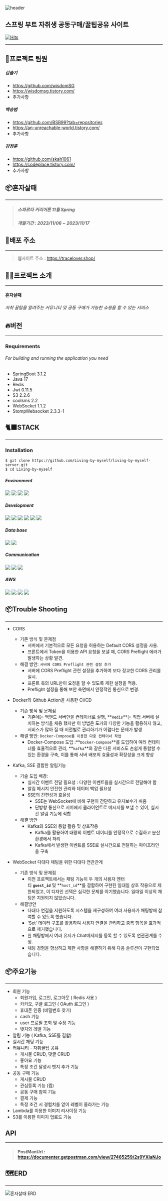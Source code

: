 ![header](https://capsule-render.vercel.app/api?type=waving&color=auto&height=200&section=header&text=혼자살때&fontSize=70)


스프링 부트 자취생 공동구매/꿀팁공유 사이트
----
[![Hits](https://hits.seeyoufarm.com/api/count/incr/badge.svg?url=https%3A%2F%2Fgithub.com%2FBSB99%2FLiving-MySelf&count_bg=%23555B51&title_bg=%2367DA22&icon=spring.svg&icon_color=%23E7E7E7&title=view&edge_flat=false)](https://hits.seeyoufarm.com)

---

## 💫프로젝트 팀원

##### 김슬기

* https://github.com/wisdomSG
* https://wisdomsg.tistory.com/
* 추가사항

##### 백승범

* https://github.com/BSB99?tab=repositories
* https://an-unreachable-world.tistory.com/
* 추가사항

##### 강정훈

* https://github.com/skah1061
* https://codeplace.tistory.com/
* 추가사항

## 📦혼자살때

---

> ##### 스파르타 커리어톤 11월 Spring
> ##### 개발기간 : 2023/11/06 ~ 2023/11/17

## 📇배포 주소

---
> 웹사이트 주소 : https://tracelover.shop/


## 🙇‍♂️프로젝트 소개

---

#### 혼자살때

###### 자취 꿀팁을 알려주는 커뮤니티 및 공동 구매가 가능한 쇼핑을 할 수 있는 서비스

## 🔥버전

---

### Requirements

###### For building and running the application you need

* SpringBoot 3.1.2
* Java 17
* Redis
* Jwt 0.11.5
* S3 2.2.6
* coolsms 2.2
* WebSocket 1.1.2
* StompWebsocket 2.3.3-1

## 🐈‍⬛STACK

---

### Installation

    $ git clone https://github.com/Living-by-myself/living-by-myself-server.git
    $ cd Living-by-myself

##### Environment

<img src="https://img.shields.io/badge/gitHub-'181717'?style=for-the-badge&logo=gitHub&logoColor=white">    <img src="https://img.shields.io/badge/git-F05032?style=for-the-badge&logo=git&logoColor=white">    <img src="https://img.shields.io/badge/Spring-6DB33F?style=for-the-badge&logo=Spring&logoColor=white">    <img src="https://img.shields.io/badge/SpringBoot-6DB33F?style=for-the-badge&logo=SpringBoot&logoColor=white">

##### Development

<img src="https://img.shields.io/badge/Java-61DAFB?style=for-the-badge&logo=Java&logoColor=black">    <img src="https://img.shields.io/badge/Docker-2496ED?style=for-the-badge&logo=Docker&logoColor=white">    <img src="https://img.shields.io/badge/githubactions-2088FF?style=for-the-badge&logo=githubactions&logoColor=white">    <img src="https://img.shields.io/badge/apachekafka-231F20?style=for-the-badge&logo=apachekafka&logoColor=white">    <img src="https://img.shields.io/badge/Redis-DC382D?style=for-the-badge&logo=Redis&logoColor=white">    <img src="https://img.shields.io/badge/awslambda-FF9900?style=for-the-badge&logo=awslambda&logoColor=white">

##### Data base

<img src="https://img.shields.io/badge/MySql-4479A1?style=for-the-badge&logo=MySql&logoColor=white">    <img src="https://img.shields.io/badge/amazonrds-527FFF?style=for-the-badge&logo=amazonrds&logoColor=white">

##### Communication

<img src="https://img.shields.io/badge/Notion-000000?style=for-the-badge&logo=Notion&logoColor=white">    <img src="https://img.shields.io/badge/Slack-4A154B?style=for-the-badge&logo=Slack&logoColor=white">    <img src="https://img.shields.io/badge/kakaotalk-FFCD00?style=for-the-badge&logo=kakaotalk&logoColor=white">

##### AWS

<img src="https://img.shields.io/badge/amazonaws-232F3E?style=for-the-badge&logo=amazonaws&logoColor=white">    <img src="https://img.shields.io/badge/amazons3-569A31?style=for-the-badge&logo=amazons3&logoColor=white">    <img src="https://img.shields.io/badge/amazonroute53-8C4FFF?style=for-the-badge&logo=amazonroute53&logoColor=white">    <img src="https://img.shields.io/badge/amazonec2-FF9900?style=for-the-badge&logo=amazonec2&logoColor=white">

## 📦Trouble Shooting

---

- CORS
  - 기존 방식 및 문제점
    - 서버에서 기본적으로 모든 요청을 허용하는 Default CORS 설정을 사용.
    - 프론트에서 Token을 이용한 API 요청을 보낼 때, CORS Preflight 에러가 발생하는 상황 발견.
  - 해결 방안: `서버에 CORS Preflight 관련 설정 추가`
    - 서버에 CORS Preflight 관련 설정을 추가하여 보다 정교한 CORS 관리를 실시.
    - 프론트 측의 URL만이 요청을 할 수 있도록 제한 설정을 적용.
    - Preflight 설정을 통해 보안 측면에서 안정적인 통신으로 변경.

- Docker와 Github Action을 사용한 CI/CD
  - 기존 방식 및 문제점
    - 기존에는 백엔드 서버만을 컨테이너로 실행, **`Redis`**는 직접 서버에 설치하는 방식을 채용 했지만 이 방법은 도커의 다양한 기능을 활용하지 않고, 서비스가 많아 질 때 버전별로 관리하기가 어렵다는 문제가 발생
  - 해결 방안: `Docker-Compose를 이용한 다중 컨테이너 작업`
    - Docker-Compose 도입 :**`Docker-Compose`**를 도입하여 여러 컨테이너를 효율적으로 관리, **`kafka`**와 같은 다른 서비스도 손쉽게 통합할 수 있는 환경을 구축, 이를 통해 서버 배포의 효율성과 확장성을 크게 향상

- Kafka, SSE 결합한 알림기능
  - 기술 도입 배경:
    - 실시간 이벤트 전달 필요성 : 다양한 이벤트들을 실시간으로 전달해야 함
    - 알림 메시지 안전한 관리와 데이터 백업 필요성
    - SSE의 간편성과 효율성
      - SSE는 WebSocket에 비해 구현이 간단하고 유지보수가 쉬움
      - 단방향 통신으로 서버에서 클라이언트로 메시지를 보낼 수 있어, 실시간 알림 기능에 적합
  - 해결 방안
    - Kafka와 SSE의 통합 활용 및 상호작용
      - Kafka를 활용하여 대량의 이벤트 데이터를 안정적으로 수집하고 분산환경에서 처리
      - Kafka에서 발생한 이벤트를 SSE로 실시간으로 전달하는 파이프라인을 구축

- WebSocket 다대다 채팅을 위한 다대다 연관관계
  - 기존 방식 및 문제점
    - 이전 프로젝트에서는 채팅 기능이 두 개의 사용자 엔터티 **`guest_id`** 및 **`host_id`**를 결합하여 구현된 일대일 상호 작용으로 제한되었고, 이 디자인 선택은 심각한 문제를 야기했습니다. 일대일 이상의 채팅은 지원되지 않았습니다.
  - 해결방안
    - 다대다 연결을 지원하도록 시스템을 재구성하여 여러 사용자가 채팅방에 참여할 수 있도록 했습니다.
    - 'Set' 데이터 구조를 활용하여 사용자 연결을 관리하고 중복 항목을 효과적으로 제거했습니다.
    - 한 채팅방에서 여러 유저가 Chat메세지를 등록 할 수 있도록 연관관계를 수정.
    - 채팅 경험을 향상하고 제한 사항을 해결하기 위해 다음 솔루션이 구현되었습니다.

## 📦주요기능

---


- 회원 기능
    - 회원가입, 로그인, 로그아웃 ( Redis 사용 )
    - 카카오, 구글 로그인 ( OAuth 로그인 )
    - 휴대폰 인증 (비밀번호 찾기)
    - cash 기능
    - user 프로필 조회 및 수정 기능
    - 뱃지와 레벨 기능
- 알림 기능 ( Kafka, SSE를 결합)
- 실시간 채팅 기능
- 커뮤니티 - 자취꿀팁 공유
    - 게시물 CRUD, 댓글 CRUD
    - 좋아요 기능
    - 특정 조건 달성시 뱃지 추가 기능
- 공동 구매 기능
    - 게시물 CRUD
    - 관심등록 기능 (찜)
    - 공동 구매 참여 기능
    - 결제 기능
    - 특정 조건 시 경험치를 얻어 레벨이 올라가는 기능
- Lambda를 이용한 이미지 리사이징 기능
- S3를 이용한 이미지 업로드 기능

## API

---

> #### PostManUrl : https://documenter.getpostman.com/view/27465259/2s9YXiaNJo 

## 🗺️ERD

---

![혼자살때 ERD](https://github.com/Living-by-myself/living-by-myself-server/assets/81159848/4292bc17-5740-4923-8917-7938f9efb1b8)

[//]: # (## 🧭서비스 아키텍처)

[//]: # ()
[//]: # (---)

[//]: # ()
[//]: # (![meongnyangbook]&#40;https://github.com/BSB99/Project-MeongNyangBook/assets/81159848/724b180b-13d0-4199-a692-304860718a89&#41;)